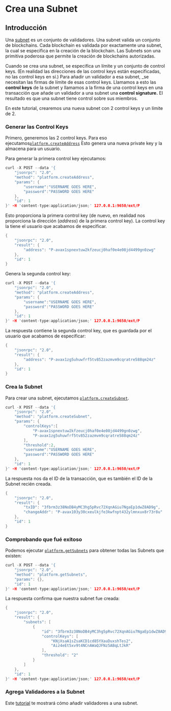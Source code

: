 # Crea una Subnet

## Introducción

Una [subnet](../../../learn/platform-overview/#subnets) es un conjunto de validadores. Una subnet valida un conjunto de blockchains. Cada blockchain es validada por exactamente una subnet, la cual se especifica en la creación de la blockchain. Las Subnets son una primitiva poderosa que permite la creación de blockchains autorizadas.

Cuando se crea una subnet, se especifica un límite y un conjunto de control keys. \(En realidad las direcciones de las control keys están especificadas, no las control keys en sí.\) Para añadir un validador a esa subnet, _se necesitan las firmas de límite de esas control keys. Llamamos a esto las **control keys** de la subnet y llamamos a la firma de una control keys en una transacción que añade un validador a una subnet una **control signature.** El resultado es que una subnet tiene control sobre sus miembros.

En este tutorial, crearemos una nueva subnet con 2 control keys y un límite de 2.

### Generar las  Control Keys <a id="generate-the-control-keys"></a>

Primero, generemos las 2 control keys. Para eso ejecutamos[`platform.createAddress`](../../avalanchego-apis/platform-chain-p-chain-api.md#platform-createaddress) Esto genera una nueva private key y la almacena para un usuario.

Para generar la primera control key ejecutamos:

```cpp
curl -X POST --data '{
    "jsonrpc": "2.0",
    "method": "platform.createAddress",
    "params": {
        "username":"USERNAME GOES HERE",
        "password":"PASSWORD GOES HERE"
    },
    "id": 1
}' -H 'content-type:application/json;' 127.0.0.1:9650/ext/P
```

Esto proporciona la primera control key  \(de nuevo, en realidad nos proporciona la dirección \(_address_\) de la primera control key\). La control key la tiene el usuario que acabamos de especificar.

```cpp
{
    "jsonrpc": "2.0",
    "result": {
        "address": "P-avax1spnextuw2kfzeucj0haf0e4e08jd4499gn0zwg"
    },
    "id": 1
}
```

Genera la segunda control key:

```cpp
curl -X POST --data '{
    "jsonrpc": "2.0",
    "method": "platform.createAddress",
    "params": {
        "username":"USERNAME GOES HERE",
        "password":"PASSWORD GOES HERE"
    },
    "id": 1
}' -H 'content-type:application/json;' 127.0.0.1:9650/ext/P
```

La respuesta contiene la segunda control key, que es guardada por el usuario que acabamos de especificar:

```cpp
{
    "jsonrpc": "2.0",
    "result": {
        "address": "P-avax1zg5uhuwfrf5tv852zazmvm9cqratre588qm24z"
    },
    "id": 1
}
```

### Crea la Subnet <a id="create-the-subnet"></a>

Para crear una subnet, ejecutamos [`platform.createSubnet`](../../avalanchego-apis/platform-chain-p-chain-api.md#platform-createsubnet).

```cpp
curl -X POST --data '{
    "jsonrpc": "2.0",
    "method": "platform.createSubnet",
    "params": {
        "controlKeys":[
            "P-avax1spnextuw2kfzeucj0haf0e4e08jd4499gn0zwg",
            "P-avax1zg5uhuwfrf5tv852zazmvm9cqratre588qm24z"
        ],
        "threshold":2,
        "username":"USERNAME GOES HERE",
        "password":"PASSWORD GOES HERE"
    },
    "id": 1
}' -H 'content-type:application/json;' 127.0.0.1:9650/ext/P
```

La respuesta nos da el ID de la transacción, que es también el ID de la Subnet recién creada.

```cpp
{
    "jsonrpc": "2.0",
    "result": {
        "txID": "3fbrm3z38NoDB4yMC3hg5pRvc72XqnAGiu7NgaEp1dwZ8AD9g",
        "changeAddr": "P-avax103y30cxeulkjfe3kwfnpt432ylmnxux8r73r8u"
    },
    "id": 1
}
```

### Comprobando que fué exitoso <a id="verifying-success"></a>

Podemos ejecutar [`platform.getSubnets`](../../avalanchego-apis/platform-chain-p-chain-api.md#platform-getsubnets) para obtener todas las Subnets que existen:

```cpp
curl -X POST --data '{
    "jsonrpc": "2.0",
    "method": "platform.getSubnets",
    "params": {},
    "id": 1
}' -H 'content-type:application/json;' 127.0.0.1:9650/ext/P
```

La respuesta confirma que nuestra subnet fue creada:

```cpp
{
    "jsonrpc": "2.0",
    "result": {
        "subnets": [
            {
                "id": "3fbrm3z38NoDB4yMC3hg5pRvc72XqnAGiu7NgaEp1dwZ8AD9g",
                "controlKeys": [
                    "KNjXsaA1sZsaKCD1cd85YXauDuxshTes2",
                    "Aiz4eEt5xv9t4NCnAWaQJFNz5ABqLtJkR"
                ],
                "threshold": "2"
            }
        ]
    },
    "id": 1
}' -H 'content-type:application/json;' 127.0.0.1:9650/ext/P
```

### Agrega Validadores a la Subnet <a id="add-validators-to-the-subnet"></a>

Este [tutorial](../nodes-and-staking/add-a-validator.md) te mostrará cómo añadir validadores a una subnet.

<!--stackedit_data:
eyJoaXN0b3J5IjpbNDcyOTg1NDgzXX0=
-->